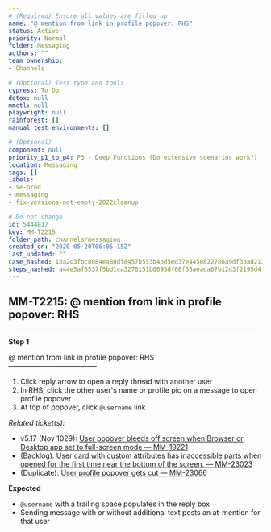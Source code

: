 ```yaml
---
# (Required) Ensure all values are filled up
name: "@ mention from link in profile popover: RHS"
status: Active
priority: Normal
folder: Messaging
authors: ""
team_ownership: 
- Channels

# (Optional) Test type and tools
cypress: To Do
detox: null
mmctl: null
playwright: null
rainforest: []
manual_test_environments: []

# (Optional)
component: null
priority_p1_to_p4: P3 - Deep Functions (Do extensive scenarios work?)
location: Messaging
tags: []
labels: 
- se-prod
- messaging
- fix-versions-not-empty-2022cleanup

# Do not change
id: 5444817
key: MM-T2215
folder_path: channels/messaging
created_on: "2020-05-20T06:05:15Z"
last_updated: ""
case_hashed: 13a2c3fbc8084ea80df8457b553b4bd5ed37e4450822786a9df3bad2133649dee64238aa77fe632e89c95d1465661423
steps_hashed: a44e5af5537f5bd1ca3276151b0093df08f38aeada07b12d3f2195d4f4f5668bef469fd028ec0aa8aa7187e8eb15a64d
---
```


## MM-T2215: @ mention from link in profile popover: RHS

---

**Step 1**

@ mention from link in profile popover: RHS\
–––––––––––––––––––––––––

1. Click reply arrow to open a reply thread with another user
2. In RHS, click the other user's name or profile pic on a message to open profile popover
3. At top of popover, click `@username` link

_Related ticket(s):_

- v5.17 (Nov 1029): [User popover bleeds off screen when Browser or Desktop app set to full-screen mode — MM-19221](https://mattermost.atlassian.net/browse/MM-19221)
- (Backlog): [User card with custom attributes has inaccessible parts when opened for the first time near the bottom of the screen. — MM-23023](https://mattermost.atlassian.net/browse/MM-23023)
- (Duplicate): [User profile popover gets cut — MM-23066](https://mattermost.atlassian.net/browse/MM-23066)

**Expected**

- `@username` with a trailing space populates in the reply box
- Sending message with or without additional text posts an at-mention for that user
